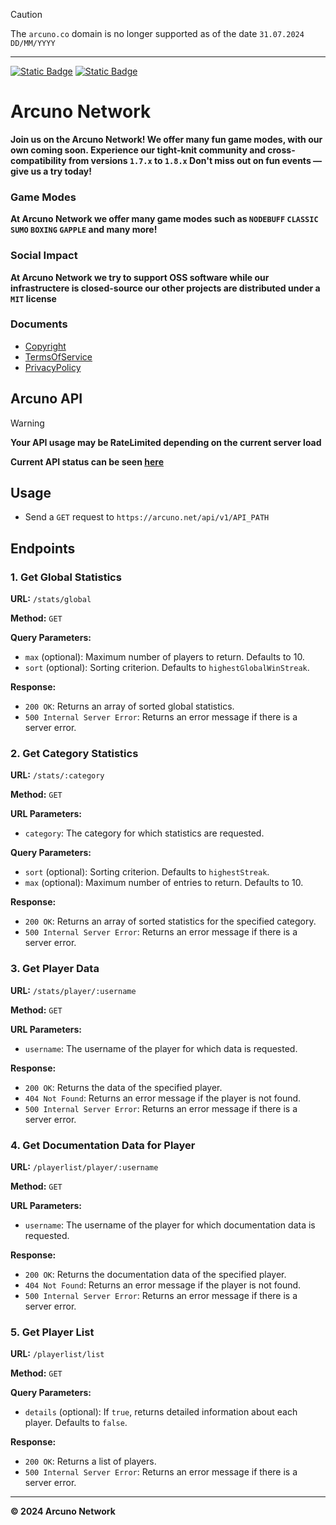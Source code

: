 > [!CAUTION]
> The ``arcuno.co`` domain is no longer supported as of the date ``31.07.2024 DD/MM/YYYY``

---

[<img alt="Static Badge" src="https://img.shields.io/badge/Twitter-%2369ADCF?style=for-the-badge&logo=X">](https://twitter.com/@ArcunoNetwork)  [<img alt="Static Badge" src="https://img.shields.io/badge/Discord-69ADCF?style=for-the-badge&logo=Discord">](https://discord.gg/q7bPDwrDkx)

# Arcuno Network
**Join us on the Arcuno Network! We offer many fun game modes, with our own coming soon. Experience our tight-knit community and cross-compatibility from versions ``1.7.x`` to ``1.8.x`` Don't miss out on fun events — give us a try today!**

### Game Modes
**At Arcuno Network we offer many game modes such as ``NODEBUFF`` ``CLASSIC`` ``SUMO`` ``BOXING`` ``GAPPLE`` and many more!**

### Social Impact
**At Arcuno Network we try to support OSS software while our infrastructere is closed-source our other projects are distributed under a ``MIT`` license**

### Documents
- [Copyright](https://arcuno.co/docs/Copyright.pdf)
- [TermsOfService](https://arcuno.co/docs/TermsOfService.pdf)
- [PrivacyPolicy](https://arcuno.co/docs/PrivacyPolicy.pdf)

## Arcuno API 

> [!WARNING]  
> **Your API usage may be RateLimited depending on the current server load**

**Current API status can be seen [here](https://status.arcuno.co)**

## Usage
   * Send a ``GET`` request to ``https://arcuno.net/api/v1/API_PATH``
     
## Endpoints

### 1. Get Global Statistics
**URL:** `/stats/global`

**Method:** `GET`

**Query Parameters:**
- `max` (optional): Maximum number of players to return. Defaults to 10.
- `sort` (optional): Sorting criterion. Defaults to `highestGlobalWinStreak`.

**Response:**
- `200 OK`: Returns an array of sorted global statistics.
- `500 Internal Server Error`: Returns an error message if there is a server error.

### 2. Get Category Statistics
**URL:** `/stats/:category`

**Method:** `GET`

**URL Parameters:**
- `category`: The category for which statistics are requested.

**Query Parameters:**
- `sort` (optional): Sorting criterion. Defaults to `highestStreak`.
- `max` (optional): Maximum number of entries to return. Defaults to 10.

**Response:**
- `200 OK`: Returns an array of sorted statistics for the specified category.
- `500 Internal Server Error`: Returns an error message if there is a server error.

### 3. Get Player Data
**URL:** `/stats/player/:username`

**Method:** `GET`

**URL Parameters:**
- `username`: The username of the player for which data is requested.

**Response:**
- `200 OK`: Returns the data of the specified player.
- `404 Not Found`: Returns an error message if the player is not found.
- `500 Internal Server Error`: Returns an error message if there is a server error.

### 4. Get Documentation Data for Player
**URL:** `/playerlist/player/:username`

**Method:** `GET`

**URL Parameters:**
- `username`: The username of the player for which documentation data is requested.

**Response:**
- `200 OK`: Returns the documentation data of the specified player.
- `404 Not Found`: Returns an error message if the player is not found.
- `500 Internal Server Error`: Returns an error message if there is a server error.

### 5. Get Player List
**URL:** `/playerlist/list`

**Method:** `GET`

**Query Parameters:**
- `details` (optional): If `true`, returns detailed information about each player. Defaults to `false`.

**Response:**
- `200 OK`: Returns a list of players.
- `500 Internal Server Error`: Returns an error message if there is a server error.

--- 


**© 2024 Arcuno Network**

